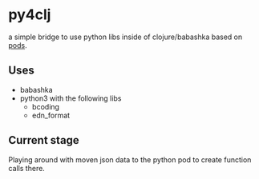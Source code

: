 # py4clj

a simple bridge to use python libs inside of clojure/babashka based on [pods](https://github.com/babashka/pods).

## Uses
- babashka
- python3 with the following libs
  - bcoding
  - edn_format

## Current stage
Playing around with moven json data to the python pod to create function calls there.

